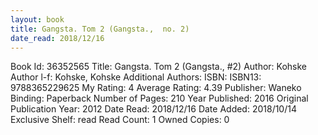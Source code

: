 ```yaml
---
layout: book
title: Gangsta. Tom 2 (Gangsta.,  no. 2)
date_read: 2018/12/16
---
```


Book Id: 36352565
Title: Gangsta. Tom 2 (Gangsta., #2)
Author: Kohske
Author l-f: Kohske, Kohske
Additional Authors: 
ISBN: 
ISBN13: 9788365229625
My Rating: 4
Average Rating: 4.39
Publisher: Waneko
Binding: Paperback
Number of Pages: 210
Year Published: 2016
Original Publication Year: 2012
Date Read: 2018/12/16
Date Added: 2018/10/14
Exclusive Shelf: read
Read Count: 1
Owned Copies: 0

